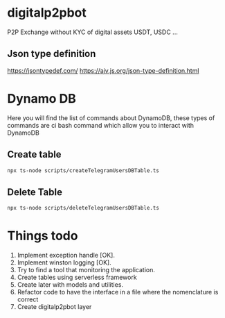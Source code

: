 # digitalp2pbot

P2P Exchange without KYC of digital assets USDT, USDC ...

## Json type definition

https://jsontypedef.com/
https://ajv.js.org/json-type-definition.html

# Dynamo DB

Here you will find the list of commands about DynamoDB, these types of commands are ci bash command which allow you to interact with DynamoDB

## Create table

```bash
npx ts-node scripts/createTelegramUsersDBTable.ts
```

## Delete Table

```bash
npx ts-node scripts/deleteTelegramUsersDBTable.ts
```

# Things todo

1. Implement exception handle [OK].
2. Implement winston logging [OK].
3. Try to find a tool that monitoring the application.
4. Create tables using serverless framework
5. Create later with models and utilities.
6. Refactor code to have the interface in a file where the nomenclature is correct
7. Create digitalp2pbot layer
